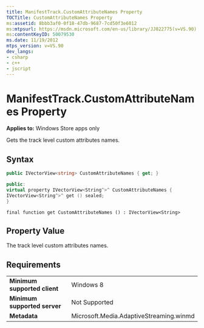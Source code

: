 ```yaml
---
title: ManifestTrack.CustomAttributeNames Property
TOCTitle: CustomAttributeNames Property
ms:assetid: 8bbb3af0-0f18-47db-9687-7cd50f3e6012
ms:mtpsurl: https://msdn.microsoft.com/en-us/library/JJ822775(v=VS.90)
ms:contentKeyID: 50079530
ms.date: 11/19/2012
mtps_version: v=VS.90
dev_langs:
- csharp
- c++
- jscript
---
```


# ManifestTrack.CustomAttributeNames Property

**Applies to:** Windows Store apps only

Gets the track level custom attributes names.

## Syntax

``` csharp
public IVectorView<string> CustomAttributeNames { get; }
```

``` c++
public:
virtual property IVectorView<String^>^ CustomAttributeNames {
IVectorView<String^>^ get () sealed;
}
```

``` jscript
final function get CustomAttributeNames () : IVectorView<String>
```

## Property Value

The track level custom attributes names.

## Requirements

|||
|--- |--- |
|**Minimum supported client**|Windows 8|
|**Minimum supported server**|Not Supported|
|**Metadata**|Microsoft.Media.AdaptiveStreaming.winmd|

